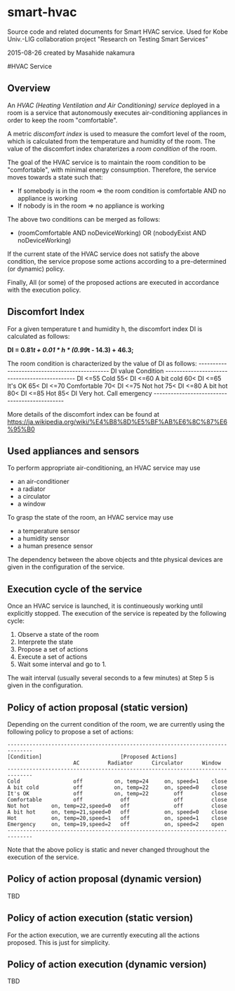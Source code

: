 # smart-hvac
Source code and related documents for Smart HVAC service.
Used for Kobe Univ.-LIG collaboration project "Research on Testing Smart Services"

2015-08-26 created by Masahide nakamura


#HVAC Service
## Overview
An *HVAC (Heating Ventilation and Air Conditioning) service* deployed in a room is a service
that autonomously executes air-conditioning appliances in order to keep the room "comfortable".

A metric *discomfort index* is used to measure the comfort level of the room, which is calculated
from the temperature and humidity of the room. The value of the discomfort index charaterizes
a *room condition* of the room.

The goal of the HVAC service is to maintain the room condition to be "comfortable", with minimal
energy consumption. Therefore, the service moves towards a state such that:

- If somebody is in the room => the room condition is comfortable  AND  no appliance is working
- If nobody is in the room => no appliance is working 

The above two conditions can be merged as follows: 
-  (roomComfortable AND noDeviceWorking) OR (nobodyExist AND noDeviceWorking)

If the current state of the HVAC service does not satisfy the above condition, the service
propose some actions according to a pre-determined (or dynamic) policy.

Finally, All (or some) of the proposed actions are executed in accordance with the execution policy.

## Discomfort Index
For a given temperature t and humidity h, the discomfort index DI is calculated as follows:

**DI = 0.81*t + 0.01 * h * (0.99*t - 14.3) + 46.3;**

The room condition is characterized by the value of DI as follows:
    ----------------------------------------------
    DI value           Condition
    ----------------------------------------------
        DI <=55        Cold
    55< DI <=60        A bit cold
    60< DI <=65        It's OK
    65< DI <=70        Comfortable
    70< DI <=75        Not hot
    75< DI <=80        A bit hot
    80< DI <=85        Hot
    85< DI             Very hot. Call emergency
    ----------------------------------------------

More details of the discomfort index can be found at 
https://ja.wikipedia.org/wiki/%E4%B8%8D%E5%BF%AB%E6%8C%87%E6%95%B0

## Used appliances and sensors
To perform appropriate air-conditioning, an HVAC service may use
- an air-conditioner
- a radiator
- a circulator
- a window

To grasp the state of the room, an HVAC service may use
- a temperature sensor
- a humidity sensor
- a human presence sensor

The dependency between the above objects and thte physical devices
are given in the configuration of the service.

## Execution cycle of the service
Once an HVAC service is launched, it is continueously working until explicitly stopped.
The execution of the service is repeated by the following cycle:
1. Observe a state of the room
2. Interprete the state
3. Propose a set of actions
4. Execute a set of actions
5. Wait some interval and go to 1.

The wait interval (usually several seconds to a few minutes) at Step 5 
is given in the configuration.

## Policy of action proposal (static version)
Depending on the current condition of the room, we are currently using 
the following policy to propose a set of actions:

    ------------------------------------------------------------------------------
    [Condition]                         [Proposed Actions]
                         AC         Radiator      Circulator      Window
    ------------------------------------------------------------------------------
    Cold                 off          on, temp=24     on, speed=1    close
    A bit cold           off          on, temp=22     on, speed=0    close
    It's OK              off          on, temp=22        off         close
    Comfortable          off            off              off         close
    Not hot       on, temp=22,speed=0   off              off         close
    A bit hot     on, temp=21,speed=0   off           on, speed=0    close
    Hot           on, temp=20,speed=1   off           on, speed=1    close
    Emergency     on, temp=19,speed=2   off           on, speed=2    open
    ------------------------------------------------------------------------------

Note that the above policy is static and never changed throughout the execution of the service.

## Policy of action proposal (dynamic version)
TBD

## Policy of action execution (static version)
For the action execution, we are currently executing all the actions proposed.
This is just for simplicity.

## Policy of action execution (dynamic version)
TBD




